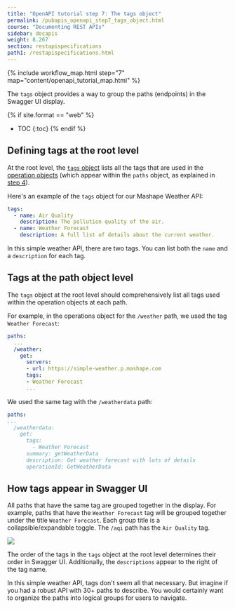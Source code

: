 ```yaml
---
title: "OpenAPI tutorial step 7: The tags object"
permalink: /pubapis_openapi_step7_tags_object.html
course: "Documenting REST APIs"
sidebar: docapis
weight: 8.267
section: restapispecifications
path1: /restapispecifications.html
---
```


{% include workflow_map.html step="7" map="content/openapi_tutorial_map.html"  %}

The `tags` object provides a way to group the paths (endpoints) in the Swagger UI display.

{% if site.format == "web" %}
* TOC
{:toc}
{% endif %}

## Defining tags at the root level

At the root level, the [`tags` object](https://github.com/OAI/OpenAPI-Specification/blob/master/versions/3.0.0.md#tagObject) lists all the tags that are used in the [operation objects](https://github.com/OAI/OpenAPI-Specification/blob/master/versions/3.0.0.md#operationObject) (which appear within the `paths` object, as explained in [step 4](pubapis_openapi_step4_paths_object.html)).

Here's an example of the `tags` object for our Mashape Weather API:

```yaml
tags:
  - name: Air Quality
    description: The pollution quality of the air.
  - name: Weather Forecast
    description: A full list of details about the current weather.
```

In this simple weather API, there are two tags. You can list both the `name` and a `description` for each tag.

## Tags at the path object level

The `tags` object at the root level should comprehensively list all tags used within the operation objects at each path.

For example, in the operations object for the `/weather` path, we used the tag `Weather Forecast`:

```yaml
paths:
  ...
  /weather:
    get:
      servers:
      - url: https://simple-weather.p.mashape.com
      tags:
      - Weather Forecast
      ...
```

We used the same tag with the `/weatherdata` path:

```yaml
paths:
...
  /weatherdata:
    get:
      tags:
        - Weather Forecast
      summary: getWeatherData
      description: Get weather forecast with lots of details
      operationId: GetWeatherData
```

## How tags appear in Swagger UI

All paths that have the same tag are grouped together in the display. For example, paths that have the `Weather Forecast` tag will be grouped together under the title `Weather Forecast`. Each group title is a collapsible/expandable toggle. The `/aqi` path has the `Air Quality` tag.

<a href="/learnapidoc/assets/files/swagger/"><img src="/learnapidoc/images/openapitutorial_tags.png" /></a>

The order of the tags in the `tags` object at the root level determines their order in Swagger UI. Additionally, the `descriptions` appear to the right of the tag name.

In this simple weather API, tags don't seem all that necessary. But imagine if you had a robust API with 30+ paths to describe. You would certainly want to organize the paths into logical groups for users to navigate.
